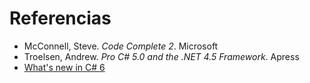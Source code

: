 # Referencias

* McConnell, Steve. _Code Complete 2_. Microsoft
* Troelsen, Andrew. _Pro C# 5.0 and the .NET 4.5 Framework_. Apress
* [What's new in C# 6](https://docs.microsoft.com/en-us/dotnet/csharp/whats-new/csharp-6)
